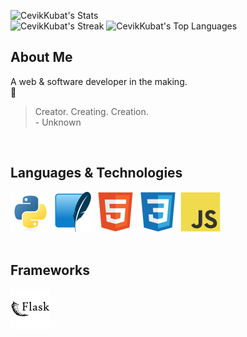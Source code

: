 ![CevikKubat's Stats](https://github-readme-stats.vercel.app/api?username=CevikKubat&theme=gruvbox&show_icons=true&hide_border=true&count_private=true)
<br>
![CevikKubat's Streak](https://github-readme-streak-stats.herokuapp.com/?user=CevikKubat&theme=gruvbox&hide_border=true)
![CevikKubat's Top Languages](https://github-readme-stats.vercel.app/api/top-langs/?username=CevikKubat&theme=gruvbox&show_icons=true&hide_border=true&layout=compact)

<h2>About Me</h2>

A web & software developer in the making.
<br>
🌱
<br>
> Creator. Creating. Creation. <br> - Unknown

<br>

<h2>Languages & Technologies</h2>
<div>
  <img src="https://github.com/devicons/devicon/blob/master/icons/python/python-original.svg" width="64">
  <img src="https://github.com/devicons/devicon/blob/master/icons/sqlite/sqlite-original.svg" width="64">
  <img src="https://github.com/devicons/devicon/blob/master/icons/html5/html5-original.svg" width="64">
  <img src="https://github.com/devicons/devicon/blob/master/icons/css3/css3-original.svg" width="64">
  <img src="https://github.com/devicons/devicon/blob/master/icons/javascript/javascript-original.svg" width="64">
</div>

<br>

<h2>Frameworks</h2>
<img src="https://github.com/devicons/devicon/blob/master/icons/flask/flask-original-wordmark.svg" width="64">
